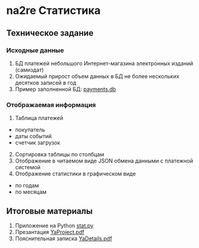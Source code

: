# na2re Статистика

## Техническое задание

### Исходные данные

1. БД платежей небольшого Интернет-магазина электронных изданий (самиздат)
2. Ожидаемый прирост объем данных в БД не более нескольких десятков записей в год
3. Пример заполненной БД: [payments.db](payments.db)

### Отображаемая информация

1. Таблица платежей
- покупатель
- даты событий
- счетчик загрузок
2. Сортировка таблицы по столбцам
3. Отображение в читаемом виде JSON обмена данными с платежной системой
4. Отображение статистики в графическом виде
- по годам
- по месяцам

## Итоговые материалы

1. Приложение на Python [stat.py](stat.py)
2. Презантация [YaProject.pdf](YaProject.pdf)
3. Пояснительная записка [YaDetails.pdf](YaDetails.pdf)
